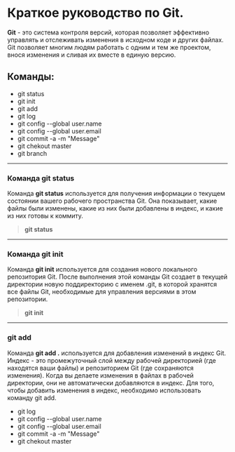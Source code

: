 # Краткое руководство по Git.

**Git** - это система контроля версий, которая позволяет эффективно управлять и отслеживать изменения в исходном коде и других файлах. Git позволяет многим людям работать с одним и тем же проектом, внося изменения и сливая их вместе в единую версию.

## Команды:
  * git status
  * git init
  * git add
  * git log
  * git config --global user.name
  * git config --global user.email
  * git commit -a -m "Message"
  * git chekout master
  * git branch

---
###  Команда git status

Команда **git status** используется для получения информации о текущем состоянии вашего рабочего пространства Git. Она показывает, какие файлы были изменены, какие из них были добавлены в индекс, и какие из них готовы к коммиту.

> **git status**

---
### Команда git init

Команда **git init** используется для создания нового локального репозитория Git. После выполнения этой команды Git создает в текущей директории новую поддиректорию с именем .git, в которой хранятся все файлы Git, необходимые для управления версиями в этом репозитории.

> **git init** 

---
### git add

Команда **git add .** используется для добавления изменений в индекс Git. Индекс - это промежуточный слой между рабочей директорией (где находятся ваши файлы) и репозиторием Git (где сохраняются изменения). Когда вы делаете изменения в файлах в рабочей директории, они не автоматически добавляются в индекс. Для того, чтобы добавить изменения в индекс, необходимо использовать команду git add.


* git log
* git config --global user.name
* git config --global user.email
* git commit -a -m "Message"
* git chekout master
